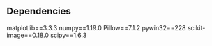 ## Dependencies

matplotlib==3.3.3
numpy==1.19.0
Pillow==7.1.2
pywin32==228
scikit-image==0.18.0
scipy==1.6.3
